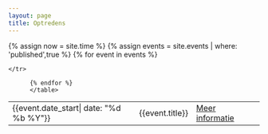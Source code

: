```yaml
---
layout: page
title: Optredens
---
```


<section class="wrapper style1">
  <div id="portfolio" class="inner">
  {% assign now = site.time %}
  {% assign events = site.events | where: 'published',true %}
    <table>
    {% for event in events %}
    <tr>
        <td>{{event.date_start| date: "%d %b %Y"}}</td>
        <td>{{event.title}}</td>
        <td><a href="{{event.url}}">Meer informatie</a></td>   
        <td></td>
              
    </tr>
          
          {% endfor %}
          </table>
  </div>
</section>
